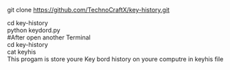 git clone https://github.com/TechnoCraftX/key-history.git<br>

cd key-history<br>
python keydord.py<br> 
#After open another Terminal<br> 
cd  key-history<br>
cat  keyhis<br>
This progam is store youre Key bord history on youre computre in keyhis file


